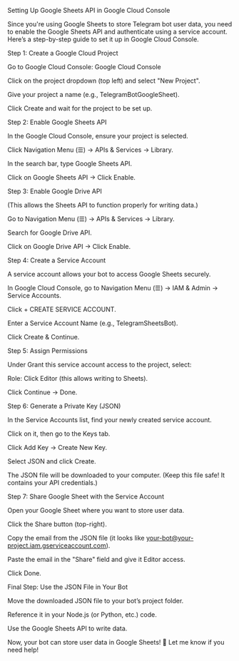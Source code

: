 Setting Up Google Sheets API in Google Cloud Console

Since you're using Google Sheets to store Telegram bot user data, you need to enable the Google Sheets API and authenticate using a service account. Here’s a step-by-step guide to set it up in Google Cloud Console.

Step 1: Create a Google Cloud Project

Go to Google Cloud Console: Google Cloud Console

Click on the project dropdown (top left) and select "New Project".

Give your project a name (e.g., TelegramBotGoogleSheet).

Click Create and wait for the project to be set up.

Step 2: Enable Google Sheets API

In the Google Cloud Console, ensure your project is selected.

Click Navigation Menu (☰) → APIs & Services → Library.

In the search bar, type Google Sheets API.

Click on Google Sheets API → Click Enable.

Step 3: Enable Google Drive API

(This allows the Sheets API to function properly for writing data.)

Go to Navigation Menu (☰) → APIs & Services → Library.

Search for Google Drive API.

Click on Google Drive API → Click Enable.

Step 4: Create a Service Account

A service account allows your bot to access Google Sheets securely.

In Google Cloud Console, go to Navigation Menu (☰) → IAM & Admin → Service Accounts.

Click + CREATE SERVICE ACCOUNT.

Enter a Service Account Name (e.g., TelegramSheetsBot).

Click Create & Continue.

Step 5: Assign Permissions

Under Grant this service account access to the project, select:

Role: Click Editor (this allows writing to Sheets).

Click Continue → Done.

Step 6: Generate a Private Key (JSON)

In the Service Accounts list, find your newly created service account.

Click on it, then go to the Keys tab.

Click Add Key → Create New Key.

Select JSON and click Create.

The JSON file will be downloaded to your computer. (Keep this file safe! It contains your API credentials.)

Step 7: Share Google Sheet with the Service Account

Open your Google Sheet where you want to store user data.

Click the Share button (top-right).

Copy the email from the JSON file (it looks like your-bot@your-project.iam.gserviceaccount.com).

Paste the email in the "Share" field and give it Editor access.

Click Done.

Final Step: Use the JSON File in Your Bot

Move the downloaded JSON file to your bot’s project folder.

Reference it in your Node.js (or Python, etc.) code.

Use the Google Sheets API to write data.

Now, your bot can store user data in Google Sheets! 🚀 Let me know if you need help!
